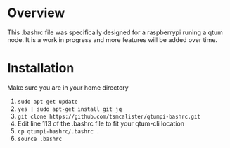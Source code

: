 # Overview

This .bashrc file was specifically designed for a raspberrypi runing a qtum node. 
It is a work in progress and more features will be added over time.


# Installation
Make sure you are in your home directory
1) `sudo apt-get update`
2) `yes | sudo apt-get install git jq`
3) `git clone https://github.com/tsmcalister/qtumpi-bashrc.git`
4) Edit line 113 of the .bashrc file to fit your qtum-cli location
5) `cp qtumpi-bashrc/.bashrc .`
6) `source .bashrc`
